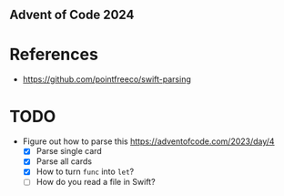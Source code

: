 Advent of Code 2024
---

References
===

- https://github.com/pointfreeco/swift-parsing

TODO
===

- Figure out how to parse this https://adventofcode.com/2023/day/4
  - [x] Parse single card
  - [x] Parse all cards
  - [x] How to turn `func` into `let`?
  - [ ] How do you read a file in Swift?
